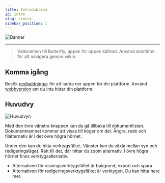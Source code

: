 ```yaml
---
title: Introduktion
id: intro
slug: /intro
sidebar_position: 1
---
```


![Banner](/img/banner.png)

---

> Välkommen till Butterfly, appen för öppen källkod.
> Använd sidofältet för att navigera genom wikin.

## Komma igång

Besök [nedladdningar](/downloads) för att ladda ner appen för din plattform.
Använd [webbversion](https://v2.butterfly.linwood.dev) om du inte hittar din plattform.

## Huvudvy

![Huvudvyn](main.png)

Med den övre vänstra knappen kan du gå tillbaka till dokumentlistan. Dokumentnamnet kommer att visas till höger om det. Ångra, redo och filalternativ är i det övre högra hörnet.

Under den kan du hitta verktygsfältet. Vänster kan du växla mellan vyn och redigeringsläget. Rätt till det, där hittar du zoom alternativ. I övre högra hörnet finns verktygsalternativ.

- Alternativen för visningsverktygsfältet är bakgrund, export och spara.
- Alternativen för redigeringsverktygsfältet är verktygen. Du kan hitta [here](background) mer.
